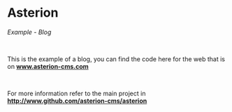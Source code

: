 # Asterion
*Example - Blog*

<br/>

This is the example of a blog, you can find the code here for the web that is on **www.asterion-cms.com**

<br/>

For more information refer to the main project in **http://www.github.com/asterion-cms/asterion**
